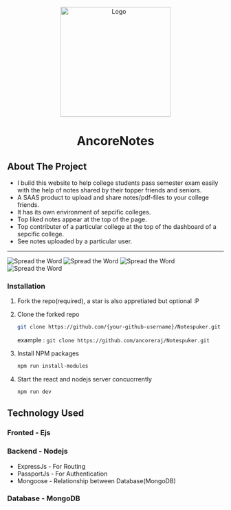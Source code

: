 <p align="center">
  <a href="https://ancorenotes.com">
    <img src="https://raw.githubusercontent.com/ancoreraj/NotesPuker/master/public/images/o1.png" alt="Logo" width="256" height="256">
  </a>

  <strong>
    <h1 align="center" >AncoreNotes</h1>
  </strong>
 </p>
 
 ## About The Project

- I build this website to help college students pass semester exam easily with the help of notes shared by their topper friends and seniors.
- A SAAS product to upload and share notes/pdf-files to your college friends.
- It has its own environment of sepcific colleges.
- Top liked notes appear at the top of the page.
- Top contributer of a particular college at the top of the dashboard of a sepcific college.
- See notes uploaded by a particular user. 

---
 
![Spread the Word](./ReadmePhotos/a.png)
![Spread the Word](./ReadmePhotos/b.png)
![Spread the Word](./ReadmePhotos/c.png)
![Spread the Word](./ReadmePhotos/d.png)


### Installation

1. Fork the repo(required), a star is also appretiated but optional :P

2. Clone the forked repo

   ```sh
   git clone https://github.com/{your-github-username}/Notespuker.git
   ```

   example : `git clone https://github.com/ancoreraj/Notespuker.git`

3. Install NPM packages

   ```sh
   npm run install-modules
   ```

4. Start the react and nodejs server concucrrently

   ```sh
   npm run dev
   ```
## Technology Used
### Fronted - Ejs
### Backend - Nodejs
 * ExpressJs - For Routing
 * PassportJs - For Authentication 
 * Mongoose - Relationship between Database(MongoDB)
### Database - MongoDB
